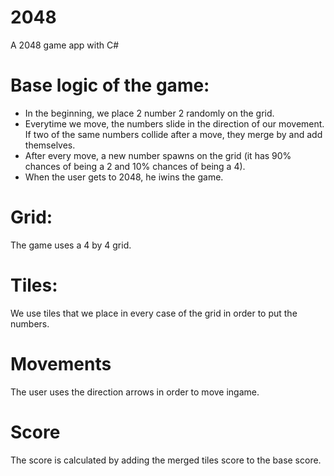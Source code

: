 # 2048
A 2048 game app with C#

# Base logic of the game:

- In the beginning, we place 2 number 2 randomly on the grid.
- Everytime we move, the numbers slide in the direction of our movement. If two of the same numbers collide after a move, they merge by and add themselves.
- After every move, a new number spawns on the grid (it has 90% chances of being a 2 and 10% chances of being a 4).
- When the user gets to 2048, he iwins the game.

# Grid:

The game uses a 4 by 4 grid.

# Tiles:

We use tiles that we place in every case of the grid in order to put the numbers.

# Movements

The user uses the direction arrows in order to move ingame.

# Score

The score is calculated by adding the merged tiles score to the base score.
